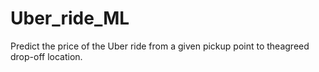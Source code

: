 # Uber_ride_ML
Predict the price of the Uber ride from a given pickup point to theagreed drop-off location.
